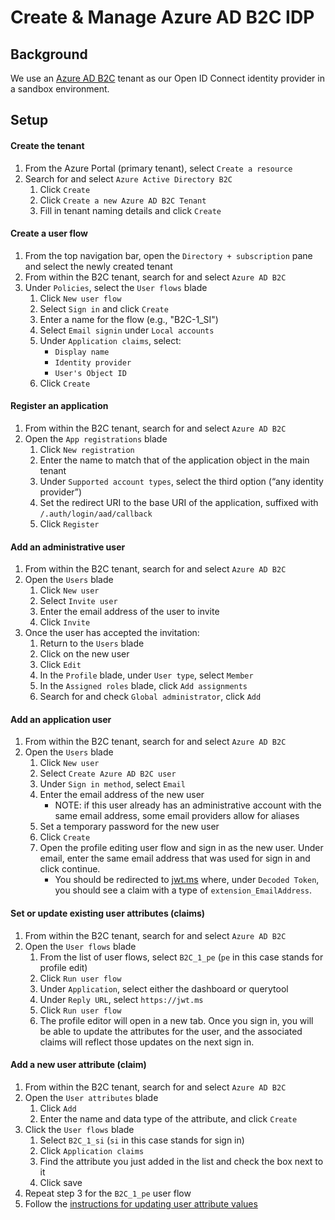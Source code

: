 # Create & Manage Azure AD B2C IDP

## Background
We use an [Azure AD B2C](https://docs.microsoft.com/en-us/azure/active-directory-b2c/overview) tenant as our Open ID Connect identity provider in a sandbox environment.

## Setup

#### Create the tenant
1. From the Azure Portal (primary tenant), select `Create a resource`
2. Search for and select `Azure Active Directory B2C`
   1. Click `Create`
   2. Click `Create a new Azure AD B2C Tenant`
   3. Fill in tenant naming details and click `Create`

#### Create a user flow
1. From the top navigation bar, open the `Directory + subscription` pane and select the newly created tenant
2. From within the B2C tenant, search for and select `Azure AD B2C`
3. Under `Policies`, select the `User flows` blade
   1. Click `New user flow`
   2. Select `Sign in` and click `Create`
   3. Enter a name for the flow (e.g., "B2C-1_SI")
   4. Select `Email signin` under `Local accounts`
   5. Under `Application claims`, select:
      - `Display name`
      - `Identity provider`
      - `User's Object ID`
   1. Click `Create`
   
#### Register an application
1. From within the B2C tenant, search for and select `Azure AD B2C`
2. Open the `App registrations` blade
    1. Click `New registration`
    2. Enter the name to match that of the application object in the main tenant
    3. Under `Supported account types`, select the third option (“any identity provider”)
    4. Set the redirect URI to the base URI of the application, suffixed with `/.auth/login/aad/callback`
    5. Click `Register`

#### Add an administrative user
1. From within the B2C tenant, search for and select `Azure AD B2C`
2. Open the `Users` blade
   1. Click `New user`
   2. Select `Invite user`
   3. Enter the email address of the user to invite
   4. Click `Invite`
3. Once the user has accepted the invitation:
   1. Return to the `Users` blade
   2. Click on the new user
   3. Click `Edit`
   4. In the `Profile` blade, under `User type`, select `Member`
   5. In the `Assigned roles` blade, click `Add assignments`
   6. Search for and check `Global administrator`, click `Add`

#### Add an application user
1. From within the B2C tenant, search for and select `Azure AD B2C`
2. Open the `Users` blade
   1. Click `New user`
   2. Select `Create Azure AD B2C user`
   3. Under `Sign in method`, select `Email`
   4. Enter the email address of the new user
      - NOTE: if this user already has an administrative account with the same email address, some email providers allow for aliases
   5. Set a temporary password for the new user
   6. Click `Create`
   7. Open the profile editing user flow and sign in as the new user. Under email, enter the same email address that was used for sign in and click continue.
      - You should be redirected to [jwt.ms](jwt.ms) where, under `Decoded Token`, you should see a claim with a type of `extension_EmailAddress`.

#### Set or update existing user attributes (claims)
1. From within the B2C tenant, search for and select `Azure AD B2C`
2. Open the `User flows` blade
   1. From the list of user flows, select `B2C_1_pe` (`pe` in this case stands for profile edit)
   2. Click `Run user flow`
   3. Under `Application`, select either the dashboard or querytool
   4. Under `Reply URL`, select `https://jwt.ms`
   5. Click `Run user flow`
   6. The profile editor will open in a new tab. Once you sign in, you will be able to update the attributes for the user, and the associated claims will reflect those updates on the next sign in.

#### Add a new user attribute (claim)
1. From within the B2C tenant, search for and select `Azure AD B2C`
2. Open the `User attributes` blade
   1. Click `Add`
   2. Enter the name and data type of the attribute, and click `Create`
3. Click the `User flows` blade
   1. Select `B2C_1_si` (`si` in this case stands for sign in)
   2. Click `Application claims`
   3. Find the attribute you just added in the list and check the box next to it
   4. Click save
4. Repeat step 3 for the `B2C_1_pe` user flow
5. Follow the [instructions for updating user attribute values](#set-or-update-existing-user-attributes-claims)